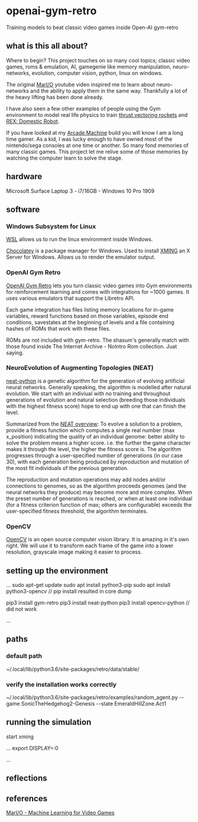 # openai-gym-retro
Training models to beat classic video games inside Open-AI gym-retro

## what is this all about?
Where to begin? This project touches on so many cool topics; classic video games, roms & emulation, AI, gamegenie like memory manipulation, neuro-networks, evolution, computer vision, python, linux on windows. 

The original [MarI/O](https://www.youtube.com/watch?v=qv6UVOQ0F44) youtube video inspired me to learn about neuro-networks and the ability to apply them in the same way. Thankfully a lot of the heavy lifting has been done already.

I have also seen a few other examples of people using the Gym environment to model real life physics to train [thrust vectoring rockets](https://github.com/EmbersArc/gym_rocketLander) and [REX: Domestic Robot](https://github.com/nicrusso7/rex-gym/blob/master/README.md).

If you have looked at my [Arcade Machine](https://github.com/andruschak/arcade-machine) build you will know I am a long time gamer. As a kid, I was lucky enough to have owned most of the nintendo/sega consoles at one time or another. So many fond memories of many classic games. This project let me relive some of those memories by watching the computer learn to solve the stage. 

## hardware
Microsoft Surface Laptop 3 - i7/16GB - Windows 10 Pro 1909 

## software
### Windows Subsystem for Linux 
[WSL](https://docs.microsoft.com/en-us/windows/wsl/install-win10) allows us to run the linux environment inside Windows.

[Chocolatey](https://chocolatey.org/) is a package manager for Windows. Used to install [XMING](http://www.straightrunning.com/XmingNotes/) an X Server for Windows. Allows us to render the emulator output. 


### OpenAI Gym Retro
[OpenAI Gym Retro](https://openai.com/blog/gym-retro/) lets you turn classic video games into Gym environments for reinforcement learning and comes with integrations for ~1000 games. It uses various emulators that support the Libretro API.

Each game integration has files listing memory locations for in-game variables, reward functions based on those variables, episode end conditions, savestates at the beginning of levels and a file containing hashes of ROMs that work with these files.

ROMs are not included with gym-retro. The shasum's generally match with those found inside The Internet Archive - NoIntro Rom collection. Juat saying.

### NeuroEvolution of Augmenting Topologies (NEAT)
[neat-python](https://github.com/CodeReclaimers/neat-python) is a genetic algorithm for the generation of evolving artificial neural networks. Generally speaking, the algorithm is modelled after natural evolution. We start with an indiviual with no training and throughout generations of evolution and natural selection (breeding those individuals with the highest fitness score) hope to end up with one that can finish the level.  

Summarized from the [NEAT overview](https://neat-python.readthedocs.io/en/latest/neat_overview.html):
To evolve a solution to a problem, provide a fitness function which computes a single real number (max x_position) indicating the quality of an individual genome: better ability to solve the problem means a higher score. i.e. the further the game character makes it through the level, the higher the fitness score is. The algorithm progresses through a user-specified number of generations (in our case 30), with each generation being produced by reproduction and mutation of the most fit individuals of the previous generation.

The reproduction and mutation operations may add nodes and/or connections to genomes, so as the algorithm proceeds genomes (and the neural networks they produce) may become more and more complex. When the preset number of generations is reached, or when at least one individual (for a fitness criterion function of max; others are configurable) exceeds the user-specified fitness threshold, the algorithm terminates.

### OpenCV
[OpenCV](https://opencv.org/) is an open source computer vision library. It is amazing in it's own right. We will use it to transform each frame of the game into a lower resolution, grayscale image making it easier to process.



## setting up the environment


...
sudo apt-get update
sudo apt install python3-pip
sudo apt install python3-opencv // pip install resulted in core dump

pip3 install gym-retro
pip3 install neat-python
pip3 install opencv-python // did not work

...

## paths

### default path
~/.local/lib/python3.6/site-packages/retro/data/stable/

### verify the installation works correctly
~/.local/lib/python3.6/site-packages/retro/examples/random_agent.py --game SonicTheHedgehog2-Genesis --state EmeraldHillZone.Act1

## running the simulation

start xming

...
export DISPLAY=:0

...

## reflections

## references
[MarI/O - Machine Learning for Video Games](https://www.youtube.com/watch?v=qv6UVOQ0F44)
